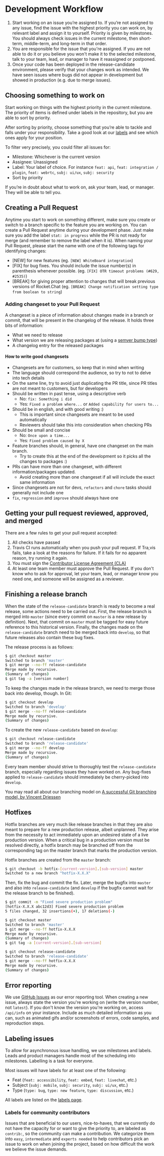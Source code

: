 # Development Workflow

1. Start working on an issue you’re assigned to. If you’re not assigned to any issue, find the issue with the highest priority you can work on, by relevant label and assign it to yourself. Priority is given by milestones. You should always check issues in the current milestone, then short-term, middle-term, and long-term in that order.
2. You are responsible for the issue that you're assigned. If you are not able to do it or you believe you won't make it to the selected milestone, talk to your team, lead, or manager to have it reassigned or postponed.
3. Once your code has been deployed in the release-candidate environment, please verify that your changes work as intended. We have seen issues where bugs did not appear in development but showed in production (e.g. due to merge issues).

## Choosing something to work on

Start working on things with the highest priority in the current milestone. The priority of items is defined under labels in the repository, but you are able to sort by priority.

After sorting by priority, choose something that you’re able to tackle and falls under your responsibility. Take a good look at our [labels](https://github.com/RocketChat/Rocket.Chat/labels) and see which ones apply for your position.

To filter very precisely, you could filter all issues for:

* Milestone: Whichever is the current version
* Assignee: Unassigned
* Label: Your label of choice. For instance `feat: api`, `feat: integration / plugin`, `feat: webrtc`, `subj: ui/ux`, `subj: security`
* Sort by priority

If you’re in doubt about what to work on, ask your team, lead, or manager. They will be able to tell you.

## Creating a Pull Request

Anytime you start to work on something different, make sure you create or switch to a branch specific to the feature you are working on. You can create a Pull Request anytime during your development phase. Just make sure you add the label `stat: in progress` while the PR is not ready for merge (and remember to remove the label when it is). When naming your Pull Request, please start the name with one of the following tags for identifying changes:

* \[NEW] for new features (eg. `[NEW] WhiteBoard integration`)
* \[FIX] for bug fixes. You should include the issue number(s) in parenthesis whenever possible. (eg. `[FIX] OTR timeout problems (#629, #2535)`)
* \[BREAK] for giving proper attention to changes that will break previous versions of Rocket.Chat (eg. `[BREAK] Change notification setting type from boolean to string`)

### Adding changeset to your Pull Request

A changeset is a piece of information about changes made in a branch or commit, that will be present in the changelog of the release. It holds three bits of information:

* What we need to release
* What version we are releasing packages at (using a [semver bump type](https://semver.org/))
* A changelog entry for the released packages

#### How to write **good** changesets

* Changesets are for customers, so keep that in mind when writing
* The language should correspond the audience, so try to not to delve into tech details
* On the same line, try to avoid just duplicating the PR title, since PR titles are not meant to customers, but for developers
* Should be written in past tense, using a descriptive verb
  * No: `fix: Something i did`
  * Yes: `Fixed a problem where...` or `Added capability for users to...`
* Should be in english, and with good writing :)
  * This is important since changesets are meant to be used automatically
  * Reviewers should take this into consideration when checking PRs
* Should be small and concise
  * No: `Once upon a time...`
  * Yes: `Fixed problem caused by X`
* Feature branches should, in general, have one changeset on the main branch.
  * Try to create this at the end of the development so it picks all the changes to packages :)
* PRs can have more than one changeset, with different information/packages updated.
  * Avoid creating more than one changeset if all will include the exact same information
* Since changesets are not for devs, `refactors` and `chore` tasks should generally not include one
* `fix`, `regression` and `improve` should always have one



## Getting your pull request reviewed, approved, and merged

There are a few rules to get your pull request accepted:

1. All checks have passed
2. Travis CI runs automatically when you push your pull request. If Tra,vis fails, take a look at the reasons for failure. If it fails for no apparent reason, try running it again.
3. You must sign the [Contributor License Agreement (CLA)](https://cla-assistant.io/RocketChat/Rocket.Chat)
4. At least one team member must approve the Pull Request. If you don't know who to ask for approval, let your team, lead, or manager know you need one, and someone will be assigned as a reviewer.

## Finishing a release branch

When the state of the `release-candidate` branch is ready to become a real release, some actions need to be carried out. First, the release branch is merged into `master` (since every commit on `master` is a new release by definition). Next, that commit on `master` must be tagged for easy future reference to this historical version. Finally, the changes made on the `release-candidate` branch need to be merged back into `develop`, so that future releases also contain these bug fixes.

The release process is as follows:

```bash
$ git checkout master
Switched to branch 'master'
$ git merge --no-ff release-candidate
Merge made by recursive.
(Summary of changes)
$ git tag -a [version number]
```

To keep the changes made in the release branch, we need to merge those back into develop, though. In Git:

```bash
$ git checkout develop
Switched to branch 'develop'
$ git merge --no-ff release-candidate
Merge made by recursive.
(Summary of changes)
```

To create the new `release-candidate` based on `develop`:

```bash
$ git checkout release-candidate
Switched to branch 'release-candidate'
$ git merge --no-ff develop
Merge made by recursive.
(Summary of changes)
```

Every team member should strive to thoroughly test the `release-candidate` branch, especially regarding issues they have worked on. Any bug-fixes applied to `release-candidate` should immediately be cherry-picked into `develop`.

You may read all about our branching model on [A successful Git branching model, by Vincent Driessen](http://nvie.com/posts/a-successful-git-branching-model/)

## Hotfixes

Hotfix branches are very much like release branches in that they are also meant to prepare for a new production release, albeit unplanned. They arise from the necessity to act immediately upon an undesired state of a live production version. When a critical bug in a production version must be resolved directly, a hotfix branch may be branched off from the corresponding tag on the master branch that marks the production version.

Hotfix branches are created from the `master` branch:

```bash
$ git checkout -b hotfix-[current-version].[sub-version] master
Switched to a new branch "hotfix-X.X.X"
```

Then, fix the bug and commit the fix. Later, merge the bugfix into `master` and also into `release-candidate` (and `develop` if the bugfix cannot wait for the release branch to be finished).

```bash
$ git commit -m "Fixed severe production problem"
[hotfix-X.X.X abc12d3] Fixed severe production problem
5 files changed, 32 insertions(+), 17 deletions(-)

$ git checkout master
Switched to branch 'master'
$ git merge --no-ff hotfix-X.X.X
Merge made by recursive.
(Summary of changes)
$ git tag -a [current-version].[sub-version]

$ git checkout release-candidate
Switched to branch 'release-candidate'
$ git merge --no-ff hotfix-X.X.X
Merge made by recursive.
(Summary of changes)
```

## Error reporting

We use [GitHub Issues](https://github.com/RocketChat/Rocket.Chat/issues) as our error reporting tool. When creating a new issue, always state the version you're working on (write the version number, not `latest`). If you don't know the version you're working on, access `/api/info` on your instance. Include as much detailed information as you can, such as animated gifs and/or screenshots of errors, code samples, and reproduction steps.

## Labeling issues

To allow for asynchronous issue handling, we use milestones and labels. Leads and product managers handle most of the scheduling into milestones. Labelling is a task for everyone.

Most issues will have labels for at least one of the following:

* Feat (`feat: accessibility`, `feat: embed`, `feat: livechat`, etc.)
* Subject (`subj: mobile`, `subj: security`, `subj: ui/ux`, etc.)
* Type (`type: bug`, `type: new feature`, `type: discussion`, etc.)

All labels are listed on the [labels page](https://github.com/RocketChat/Rocket.Chat/labels).

### Labels for community contributors

Issues that are beneficial to our users, nice-to-haves, that we currently do not have the capacity for or want to give the priority to, are labeled as `contrib:`, so the community can make a contribution. We categorize them into `easy`, `intermediate` and `experts needed` to help contributors pick an issue to work on when joining the project, based on how difficult the work we believe the issue demands.
